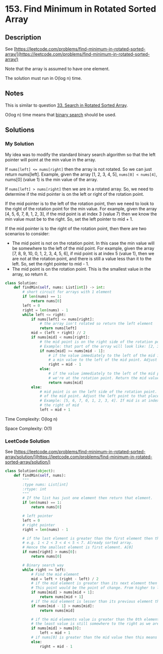# 153. Find Minimum in Rotated Sorted Array

## Description

See [https://leetcode.com/problems/find-minimum-in-rotated-sorted-array/](https://leetcode.com/problems/find-minimum-in-rotated-sorted-array/)

&#x20;Note that the array is assumed to have one element.

The solution must run in O(log n) time.

## Notes

This is similar to question [33. Search in Rotated Sorted Array](33.-search-in-rotated-sorted-array.md).

O(log n) time means that [binary search](../../algorithms/binary-search.md) should be used.

## Solutions

### My Solution

My idea was to modify the standard binary search algorithm so that the left pointer will point at the min value in the array.&#x20;

If `nums[left] <= nums[right]` then the array is not rotated. So we can just return nums\[left]. Example, given the array \[1, 2, 3, 4, 5], `nums[0] < nums[4]`, nums\[0] (value 1) is the min value of the array.

If `nums[left] > nums[right]` then we are in a rotated array. So, we need to determine if the mid pointer is on the left or right of the rotation point.

If the mid pointer is to the left of the rotation point, then we need to look to the right of the rotation point for the min value. For example, given the array \[4, 5, 6, 7, 8, 1, 2, 3], if the mid point is at index 3 (value 7) then we know the min value must be to the right. So, set the left pointer to mid + 1.

If the mid pointer is to the right of the rotation point, then there are two scenarios to consider:

* The mid point is not on the rotation point. In this case the min value will be somewhere to the left of the mid point. For example, given the array \[7, 8, 9, 10, 0, 1, 2, 3, 4, 5, 6], if mid point is at index 5 (value 1), then we are not at the rotation point, and there is still a value less than it to the left. So, set the right pointer to mid - 1.
* The mid point is on the rotation point. This is the smallest value in the array, so return it.

```python
class Solution:
    def findMin(self, nums: List[int]) -> int:
        # short circuit for arrays with 1 element
        if len(nums) == 1:
            return nums[0]
        left = 0
        right = len(nums) - 1
        while left <= right:
            if nums[left] <= nums[right]:
                # the array isn't rotated so return the left element
                return nums[left]
            mid = (left + right) // 2
            if nums[mid] < nums[right]:
                # the mid point is on the right side of the rotation point, so items are sorted in ascending order.
                # Example: that part of the array will look like: [2, 3, 4, 5]
                if nums[mid] >= nums[mid - 1]:
                    # if the value immediately to the left of the mid is less than the mid value, then we can still find
                    # a min value to the left of the mid point. Adjust the right pointer to that place
                    right = mid - 1
                else:
                    # if the value immediately to the left of the mid point is greater than the mid point value, then
                    # we're at the rotation point. Return the mid value as it's the min value.
                    return nums[mid]
            else:
                # mid point is on the left side of the rotation point. So the min value will be somewhere to the right
                # of the mid point. Adjust the left point to that place.
                # Example: [5, 6, 7, 0, 1, 2, 3, 4]. If mid is at index 1 (value 6), then the min value is somewhere to
                # the right of mid
                left = mid + 1

```

Time Complexity: O(log n)

Space Complexity: O(1)

### LeetCode Solution

See [https://leetcode.com/problems/find-minimum-in-rotated-sorted-array/solution/](https://leetcode.com/problems/find-minimum-in-rotated-sorted-array/solution/)

```python
class Solution(object):
    def findMin(self, nums):
        """
        :type nums: List[int]
        :rtype: int
        """
        # If the list has just one element then return that element.
        if len(nums) == 1:
            return nums[0]

        # left pointer
        left = 0
        # right pointer
        right = len(nums) - 1

        # if the last element is greater than the first element then there is no rotation.
        # e.g. 1 < 2 < 3 < 4 < 5 < 7. Already sorted array.
        # Hence the smallest element is first element. A[0]
        if nums[right] > nums[0]:
            return nums[0]

        # Binary search way
        while right >= left:
            # Find the mid element
            mid = left + (right - left) / 2
            # if the mid element is greater than its next element then mid+1 element is the smallest
            # This point would be the point of change. From higher to lower value.
            if nums[mid] > nums[mid + 1]:
                return nums[mid + 1]
            # if the mid element is lesser than its previous element then mid element is the smallest
            if nums[mid - 1] > nums[mid]:
                return nums[mid]

            # if the mid elements value is greater than the 0th element this means
            # the least value is still somewhere to the right as we are still dealing with elements greater than nums[0]
            if nums[mid] > nums[0]:
                left = mid + 1
            # if nums[0] is greater than the mid value then this means the smallest value is somewhere to the left
            else:
                right = mid - 1
```
